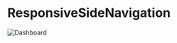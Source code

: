 # ResponsiveSideNavigation

![Dashboard](https://user-images.githubusercontent.com/83471539/136444319-1261bdd9-bdb5-4470-9167-b24d3c2d870d.png)
